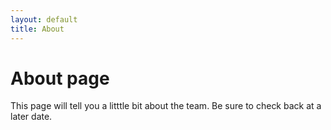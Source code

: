 ```yaml
---
layout: default
title: About
---
```

# About page
This page will tell you a litttle bit about the team.
Be sure to check back at a later date.
